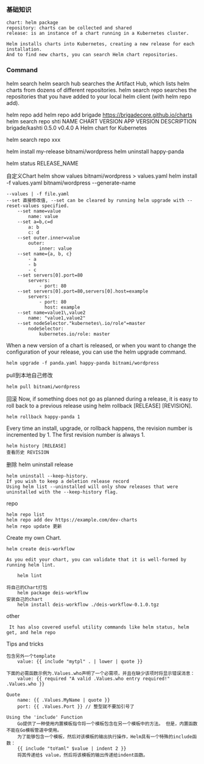 ### 基础知识
```
chart: helm package
repository: charts can be collected and shared
release: is an instance of a chart running in a Kubernetes cluster.

Helm installs charts into Kubernetes, creating a new release for each installation. 
And to find new charts, you can search Helm chart repositories.
```

###  Command 
helm search
    helm search hub
         searches the Artifact Hub, which lists helm charts from dozens of different repositories.
    helm search repo
        searches the repositories that you have added to your local helm client (with helm repo add).

helm repo add
    helm  repo add   brigade https://brigadecore.github.io/charts
    helm search repo shti
    NAME            CHART VERSION   APP VERSION     DESCRIPTION
    brigade/kashti  0.5.0           v0.4.0          A Helm chart for Kubernetes 

helm search repo xxx

helm install my-release bitnami/wordpress
helm uninstall happy-panda

helm status RELEASE_NAME

自定义Chart
helm show values bitnami/wordpress > values.yaml
helm install -f values.yaml bitnami/wordpress --generate-name

    --values | -f file.yaml
    --set 直接修改值, --set can be cleared by running helm upgrade with --reset-values specified.
        --set name=value
            name: value
        --set a=b,c=d
            a: b
            c: d
        --set outer.inner=value
            outer:
                inner: value
        --set name={a, b, c}
            - a
            - b
            - c
        --set servers[0].port=80
            servers:
                - port: 80
        --set servers[0].port=80,servers[0].host=example
            servers:
                - port: 80
                  host: example
        --set name=value1\,value2
            name: "value1,value2"
        --set nodeSelector."kubernetes\.io/role"=master
            nodeSelector:
                kubernetes.io/role: master

When a new version of a chart is released, or when you want to change the configuration of your release,
you can use the helm upgrade command.

    helm upgrade -f panda.yaml happy-panda bitnami/wordpress

pull到本地自己修改

    helm pull bitnami/wordpress

回滚
Now, if something does not go as planned during a release,
 it is easy to roll back to a previous release using helm rollback [RELEASE] [REVISION].

    helm rollback happy-panda 1

Every time an install, upgrade, or rollback happens, the revision number is incremented by 1. 
The first revision number is always 1. 

    helm history [RELEASE]
    查看历史 REVISION


删除
    helm uninstall release

    helm uninstall --keep-history. 
    If you wish to keep a deletion release record
    Using helm list --uninstalled will only show releases that were uninstalled with the --keep-history flag.

repo

    helm repo list 
    helm repo add dev https://example.com/dev-charts
    helm repo update 更新

Create my own Chart.
        
    helm create deis-workflow

    As you edit your chart, you can validate that it is well-formed by running helm lint.

        helm lint

    将自己的Chart打包
        helm package deis-workflow
    安装自己的chart
        helm install deis-workflow ./deis-workflow-0.1.0.tgz

other

     It has also covered useful utility commands like helm status, helm get, and helm repo


Tips and tricks


    包含另外一个template
        value: {{ include "mytpl" . | lower | quote }}
    
    下面的必需函数示例为.Values.who声明了一个必需项，并且在缺少该项时将显示错误消息：
        value: {{ required "A valid .Values.who entry required!" .Values.who }} 
    
    Quote
        name: {{ .Values.MyName | quote }}
        port: {{ .Values.Port }} // 整型就不要加引号了

    Using the 'include' Function
        Go提供了一种使用内置模板指令将一个模板包含在另一个模板中的方法。 但是，内置函数不能在Go模板管道中使用。
        为了能够包含一个模板，然后对该模板的输出执行操作，Helm具有一个特殊的include函数：
        {{ include "toYaml" $value | indent 2 }}
        将其传递给$ value，然后将该模板的输出传递给indent函数。